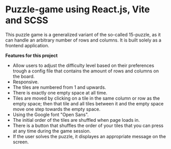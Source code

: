 # Puzzle-game using React.js, Vite and SCSS
This puzzle game is a generalized variant of the so-called 15-puzzle, as it can handle an arbitrary number of rows and columns. It is built solely as a frontend application.

**Features for this project**
* Allow users to adjust the difficulty level based on their preferences trough a config file that contains the amount of rows and columns on the board.
* Responsive.
* The tiles are numbered from 1 and upwards.
* There is exactly one empty space at all time.
* Tiles are moved by clicking on a tile in the same column or row as the empty space; then that tile and all tiles between it and the empty space move one step towards the empty space.
* Using the Google font "Open Sans".
* The initial order of the tiles are shuffled when page loads in.
* There is a button that shuffles the order of your tiles that you can press at any time during the game session.
* If the user solves the puzzle, it displayes an appropriate message on the screen.